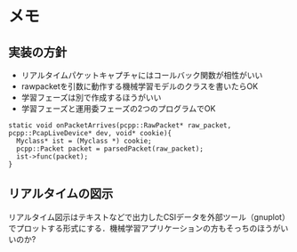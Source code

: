 # メモ

## 実装の方針

- リアルタイムパケットキャプチャにはコールバック関数が相性がいい
- rawpacketを引数に動作する機械学習モデルのクラスを書いたらOK
- 学習フェーズは別で作成するほうがいい
- 学習フェーズと運用委フェーズの2つのプログラムでOK

```
static void onPacketArrives(pcpp::RawPacket* raw_packet, pcpp::PcapLiveDevice* dev, void* cookie){
  Myclass* ist = (Myclass *) cookie;
  pcpp::Packet packet = parsedPacket(raw_packet);
  ist->func(packet);
}
```

## リアルタイムの図示
リアルタイム図示はテキストなどで出力したCSIデータを外部ツール（gnuplot）でプロットする形式にする．機械学習アプリケーションの方もそっちのほうがいいのか?
